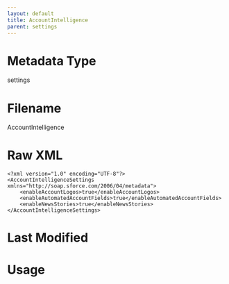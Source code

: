```yaml
---
layout: default
title: AccountIntelligence
parent: settings
---
```

# Metadata Type
settings


# Filename 
AccountIntelligence


# Raw XML
```
<?xml version="1.0" encoding="UTF-8"?>
<AccountIntelligenceSettings xmlns="http://soap.sforce.com/2006/04/metadata">
    <enableAccountLogos>true</enableAccountLogos>
    <enableAutomatedAccountFields>true</enableAutomatedAccountFields>
    <enableNewsStories>true</enableNewsStories>
</AccountIntelligenceSettings>
```


# Last Modified


# Usage
